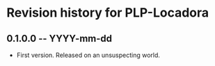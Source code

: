 # Revision history for PLP-Locadora

## 0.1.0.0 -- YYYY-mm-dd

* First version. Released on an unsuspecting world.
